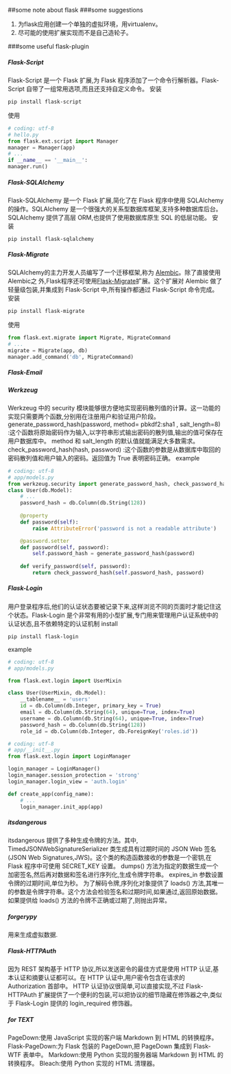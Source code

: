 ##some note about flask
###some suggestions
1. 为flask应用创建一个单独的虚拟环境，用virtualenv。
2. 尽可能的使用扩展实现而不是自己造轮子。

###some useful flask-plugin
##### Flask-Script
Flask-Script 是一个 Flask 扩展,为 Flask 程序添加了一个命令行解析器。Flask-Script 自带了一组常用选项,而且还支持自定义命令。
安装
```
pip install flask-script
```
使用
```python
# coding: utf-8
# hello.py
from flask.ext.script import Manager
manager = Manager(app)
# ...
if __name__ == '__main__':
manager.run()
```
##### Flask-SQLAlchemy
Flask-SQLAlchemy 是一个 Flask 扩展,简化了在 Flask 程序中使用 SQLAlchemy 的操作。SQLAlchemy 是一个很强大的关系型数据库框架,支持多种数据库后台。SQLAlchemy 提供了高层 ORM,也提供了使用数据库原生 SQL 的低层功能。
安装
```
pip install flask-sqlalchemy
```
##### Flask-Migrate
SQLAlchemy的主力开发人员编写了一个迁移框架,称为 [Alembic](https://alembic.readthedocs)。除了直接使用Alembic之 外,Flask程序还可使用[Flask-Migrate](http://flask-migrate.readthedocs.org/en/latest/)扩展。这个扩展对 Alembic 做了轻量级包装,并集成到 Flask-Script 中,所有操作都通过 Flask-Script 命令完成。
安装
```
pip install flask-migrate
```
使用
```python
from flask.ext.migrate import Migrate, MigrateCommand
# ...
migrate = Migrate(app, db)
manager.add_command('db', MigrateCommand)
```
##### Flask-Email
##### Werkzeug
Werkzeug 中的 security 模块能够很方便地实现密码散列值的计算。这一功能的实现只需要两个函数,分别用在注册用户和验证用户阶段。
generate_password_hash(password, method= pbkdf2:sha1 , salt_length=8) :这个函数将原始密码作为输入,以字符串形式输出密码的散列值,输出的值可保存在用户数据库中。
method 和 salt_length 的默认值就能满足大多数需求。check_password_hash(hash, password) :这个函数的参数是从数据库中取回的密码散列值和用户输入的密码。返回值为 True 表明密码正确。
example
```python
# coding: utf-8
# app/models.py
from werkzeug.security import generate_password_hash, check_password_hash
class User(db.Model):
	# ...
	password_hash = db.Column(db.String(128))
    
	@property
	def password(self):
		raise AttributeError('password is not a readable attribute')

	@password.setter
	def password(self, password):
		self.password_hash = generate_password_hash(password)
        
	def verify_password(self, password):
		return check_password_hash(self.password_hash, password)
```
##### Flask-Login
用户登录程序后,他们的认证状态要被记录下来,这样浏览不同的页面时才能记住这个状态。Flask-Login 是个非常有用的小型扩展,专门用来管理用户认证系统中的认证状态,且不依赖特定的认证机制
install
```
pip install flask-login
```
example
```python
# coding: utf-8
# app/models.py

from flask.ext.login import UserMixin

class User(UserMixin, db.Model):
	__tablename__ = 'users'
	id = db.Column(db.Integer, primary_key = True)
	email = db.Column(db.String(64), unique=True, index=True)
	username = db.Column(db.String(64), unique=True, index=True)
	password_hash = db.Column(db.String(128))
	role_id = db.Column(db.Integer, db.ForeignKey('roles.id'))
```

```python
# coding: utf-8
# app/__init__.py
from flask.ext.login import LoginManager

login_manager = LoginManager()
login_manager.session_protection = 'strong'
login_manager.login_view = 'auth.login'

def create_app(config_name):
	# ...
	login_manager.init_app(app)
```
##### itsdangerous
itsdangerous 提供了多种生成令牌的方法。其中, TimedJSONWebSignatureSerializer 类生成具有过期时间的 JSON Web 签名(JSON Web Signatures,JWS)。这个类的构造函数接收的参数是一个密钥,在 Flask 程序中可使用 SECRET_KEY 设置。
dumps() 方法为指定的数据生成一个加密签名,然后再对数据和签名进行序列化,生成令牌字符串。 expires_in 参数设置令牌的过期时间,单位为秒。
为了解码令牌,序列化对象提供了 loads() 方法,其唯一的参数是令牌字符串。这个方法会检验签名和过期时间,如果通过,返回原始数据。如果提供给 loads() 方法的令牌不正确或过期了,则抛出异常。

##### forgerypy
用来生成虚拟数据.
##### Flask-HTTPAuth
因为 REST 架构基于 HTTP 协议,所以发送密令的最佳方式是使用 HTTP 认证,基本认证和摘要认证都可以。在 HTTP 认证中,用户密令包含在请求的 Authorization 首部中。
HTTP 认证协议很简单,可以直接实现,不过 Flask-HTTPAuth 扩展提供了一个便利的包装,可以把协议的细节隐藏在修饰器之中,类似于 Flask-Login 提供的 login_required 修饰器。

##### for TEXT
PageDown:使用 JavaScript 实现的客户端 Markdown 到 HTML 的转换程序。
Flask-PageDown:为 Flask 包装的 PageDown,把 PageDown 集成到 Flask-WTF 表单中。
Markdown:使用 Python 实现的服务器端 Markdown 到 HTML 的转换程序。
Bleach:使用 Python 实现的 HTML 清理器。
